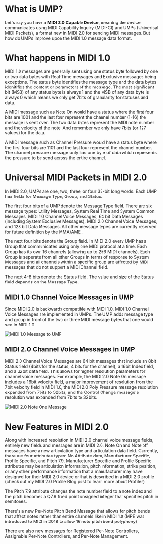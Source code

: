 # What is UMP?

Let's say you have a **MIDI 2.0 Capable Device**, meaning the device communicates using MIDI Capability Inquiry (MIDI-CI) and UMPs (Univerisal MIDI Packets), a format new in MIDI 2.0 for sending MIDI messages. But how do UMPs improve upon the MIDI 1.0 message data format.

# What happens in MIDI 1.0

MIDI 1.0 messages are generally sent using one status byte followed by one or two data bytes with Real-Time messages and Exclusive messages being exceptions. The status byte identifies the message type and the data bytes idenitifies the content or parameters of the message. The most significant bit (MSB) of any status byte is always 1 and the MSB of any data byte is always 0 which means we only get 7bits of granularity for statuses and data.

A MIDI message such as Note On would have a status where the first four bits are 1001 and the last four represent the channel number (1-16) the message is sent over. The two data bytes represent the MIDI note number and the velocity of the note. And remember we only have 7bits (or 127 values) for the data.

A MIDI message such as Channel Pressure would have a status byte where the first four bits are 1101 and the last four represent the channel number. The channel pressure message only has one byte of data which represents the pressure to be send across the entire channel.

# Universal MIDI Packets in MIDI 2.0

In MIDI 2.0, UMPs are one, two, three, or four 32-bit long words. Each UMP has fields for Message Type, Group, and Status. 

The first four bits of a UMP denote the Message Type field. There are six message types: Utility Messages, System Real Time and System Common Messages, MIDI 1.0 Channel Voice Messages, 64 bit Data Messages (including System Exclusive Messages), MIDI 2.0 Channel Voice Messages, and 128 bit Data Messages. All other message types are currently reserved for future definition by the MMA/AMEI. 

The next four bits denote the Group field. In MIDI 2.0 every UMP has a Group that communicates using only one MIDI protocol at a time. Each Group has its own 16 channels (allowing up to 256 MIDI channels). Each Group is seperate from all other Groups in terms of response to System Messages and all channels within a specific group are affected by MIDI messages that do not support a MIDI Channel field.

The next 4-8 bits denote the Status field. The value and size of the Status field depends on the Message Type.

## MIDI 1.0 Channel Voice Messages in UMP
Since MIDI 2.0 is backwards compatible with MIDI 1.0, MIDI 1.0 Channel Voice Messages are implemented in UMPs. The UMP adds message type and group in front of the two or three MIDI message bytes that one would see in MIDI 1.0

![MIDI 1.0 Message to UMP](img/midi_1_to_ump.png)

## MIDI 2.0 Channel Voice Messages in UMP

MIDI 2.0 Channel Voice Messages are 64 bit messages that include an 8bit Status field (4bits for the status, 4 bits for the channel), a 16bit Index field, and a 32bit data field. This allows for higher resolution parameters for channel voice messages. For example, the MIDI 2.0 Note On message includes a 16bit velocity field, a major improvement of resolution from the 7bit velocity field in MIDI 1.0, the MIDI 2.0 Poly Pressure message resolution expanded from 7bits to 32bits, and the Control Change message's resolution was expanded from 7bits to 32bits.

![MIDI 2.0 Note One Message](img/midi_2_noteon.png)

# New Features in MIDI 2.0

Along with increased resolution in MIDI 2.0 channel voice message fields, entirely new fields and messages are in MIDI 2.0. Note On and Note off messages have a new articulation type and articulation data field. Currently, there are four attributes types: No Attribute data, Manufacturer Specific, Profile Specific, and Pitch 7.9. Manufacturer Specific and Profile Specific attributes may be articulation information, pitch information, strike position, or any other performance information that a manufacturer may have designed for their MIDI 2.0 device or that is described in a MIDI 2.0 profile (check out my MIDI 2.0 Profile Blog post to learn more about Profiles)

The Pitch 7.9 attribute changes the note number field to a note index and the pitch becomes a Q7.9 fixed point unsigned integer that specifies pitch in semitones.

There's a new Per-Note Pitch Bend Message that allows for pitch bends that affect notes rather than entire channels like in MIDI 1.0 (MPE was introduced to MIDI in 2018 to allow 16 note pitch bend polyphony)

There are also new messages for Registered Per-Note Controllers, Assignable Per-Note Controllers, and Per-Note Management.

